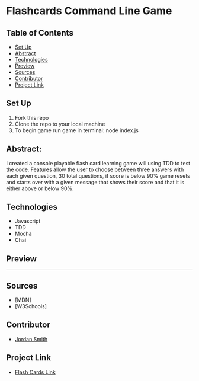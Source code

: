 # Flashcards Command Line Game

## Table of Contents
 - [Set Up](#set-up)
 - [Abstract](#abstract)
 - [Technologies](#technologies)
 - [Preview](#preview)
 - [Sources](#sources)
 - [Contributor](#contributor)
 - [Project Link](#project-link)


## Set Up
1. Fork this repo
2. Clone the repo to your local machine
3. To begin game run game in terminal: node index.js


## Abstract:
I created a console playable flash card learning game will using TDD to test the code. Features allow the user to choose between three answers with each given question, 30 total questions, if score is below 90% game resets and starts over with a given message that shows their score and that it is either above or below 90%.


## Technologies
 - Javascript
 - TDD
 - Mocha 
 - Chai


## Preview


---

## Sources
 - [MDN]
 - [W3Schools]


## Contributor
 - [Jordan Smith](https://github.com/jaysmith2022)


## Project Link
- [Flash Cards Link](https://github.com/jaysmith2022/flashcards)
